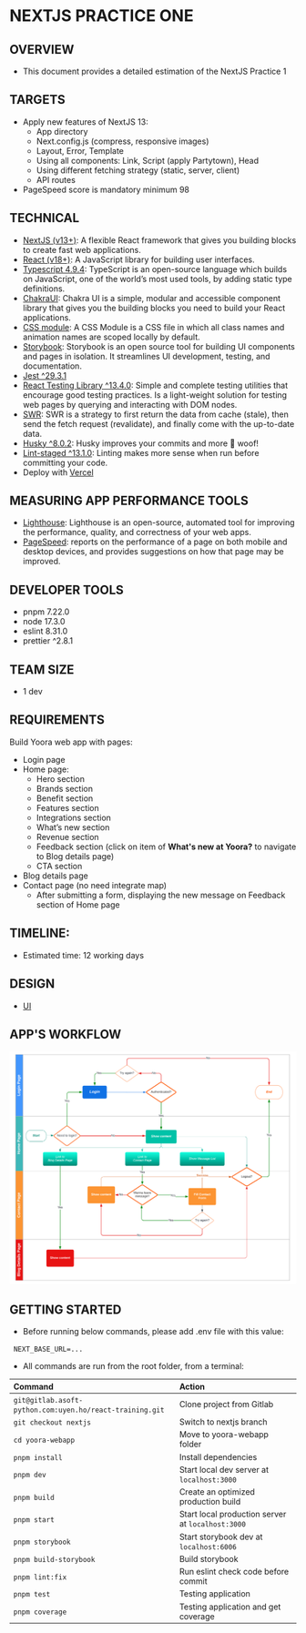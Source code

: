 # NEXTJS PRACTICE ONE

## OVERVIEW

- This document provides a detailed estimation of the NextJS Practice 1

## TARGETS

- Apply new features of NextJS 13:
  - App directory
  - Next.config.js (compress, responsive images)
  - Layout, Error, Template
  - Using all components: Link, Script (apply Partytown), Head
  - Using different fetching strategy (static, server, client)
  - API routes
- PageSpeed score is mandatory minimum 98

## TECHNICAL

- [NextJS (v13+)](https://beta.nextjs.org/docs/routing/pages-and-layouts): A flexible React framework that gives you building blocks to create fast web applications.
- [React (v18+)](https://reactjs.org/docs/getting-started.html): A JavaScript library for building user interfaces.
- [Typescript 4.9.4](https://www.typescriptlang.org/): TypeScript is an open-source language which builds on JavaScript, one of the world’s most used tools, by adding static type definitions.
- [ChakraUI](https://chakra-ui.com/getting-started/vite-guide): Chakra UI is a simple, modular and accessible component library that gives you the building blocks you need to build your React applications.
- [CSS module](https://github.com/css-modules/css-modules): A CSS Module is a CSS file in which all class names and animation names are scoped locally by default.
- [Storybook](https://storybook.js.org/blog/get-started-with-storybook-and-next-js/): Storybook is an open source tool for building UI components and pages in isolation. It streamlines UI development, testing, and documentation.
- [Jest ^29.3.1](https://jestjs.io/docs/getting-started)
- [React Testing Library ^13.4.0](https://testing-library.com/docs/react-testing-library/intro/): Simple and complete testing utilities that encourage good testing practices. Is a light-weight solution for testing web pages by querying and interacting with DOM nodes.
- [SWR](https://swr.vercel.app/docs/with-nextjs): SWR is a strategy to first return the data from cache (stale), then send the fetch request (revalidate), and finally come with the up-to-date data.
- [Husky ^8.0.2](https://github.com/typicode/husky): Husky improves your commits and more 🐶 woof!
- [Lint-staged ^13.1.0](https://github.com/okonet/lint-staged): Linting makes more sense when run before committing your code.
- Deploy with [Vercel](https://vercel.com/)

## MEASURING APP PERFORMANCE TOOLS

- [Lighthouse](https://chrome.google.com/webstore/detail/lighthouse/blipmdconlkpinefehnmjammfjpmpbjk): Lighthouse is an open-source, automated tool for improving the performance, quality, and correctness of your web apps.
- [PageSpeed](https://pagespeed.web.dev/): reports on the performance of a page on both mobile and desktop devices, and provides suggestions on how that page may be improved.

## DEVELOPER TOOLS

- pnpm 7.22.0
- node 17.3.0
- eslint 8.31.0
- prettier ^2.8.1

## TEAM SIZE

- 1 dev

## REQUIREMENTS

Build Yoora web app with pages:

- Login page
- Home page:
  - Hero section
  - Brands section
  - Benefit section
  - Features section
  - Integrations section
  - What’s new section
  - Revenue section
  - Feedback section (click on item of **What's new at Yoora?** to navigate to Blog details page)
  - CTA section
- Blog details page
- Contact page (no need integrate map)
  - After submitting a form, displaying the new message on Feedback section of Home page

## TIMELINE:

- Estimated time: 12 working days

## DESIGN

- [UI](https://www.figma.com/file/vxpGwXCoCTOmemQ77z9UYB/Yoora-CMS?node-id=0%3A1&t=gG0lec31ZWhLvMPW-0)

## APP'S WORKFLOW

![workflow](./public/workflow.png)

## GETTING STARTED

- Before running below commands, please add .env file with this value:

```
 NEXT_BASE_URL=...
```

- All commands are run from the root folder, from a terminal:

| **Command**                                              | **Action**                                        |
| :------------------------------------------------------- | :------------------------------------------------ |
| `git@gitlab.asoft-python.com:uyen.ho/react-training.git` | Clone project from Gitlab                         |
| `git checkout nextjs`                                    | Switch to nextjs branch                           |
| `cd yoora-webapp`                                        | Move to yoora-webapp folder                       |
| `pnpm install`                                           | Install dependencies                              |
| `pnpm dev`                                               | Start local dev server at `localhost:3000`        |
| `pnpm build`                                             | Create an optimized production build              |
| `pnpm start`                                             | Start local production server at `localhost:3000` |
| `pnpm storybook`                                         | Start storybook dev at `localhost:6006`           |
| `pnpm build-storybook`                                   | Build storybook                                   |
| `pnpm lint:fix`                                          | Run eslint check code before commit               |
| `pnpm test`                                              | Testing application                               |
| `pnpm coverage`                                          | Testing application and get coverage              |

